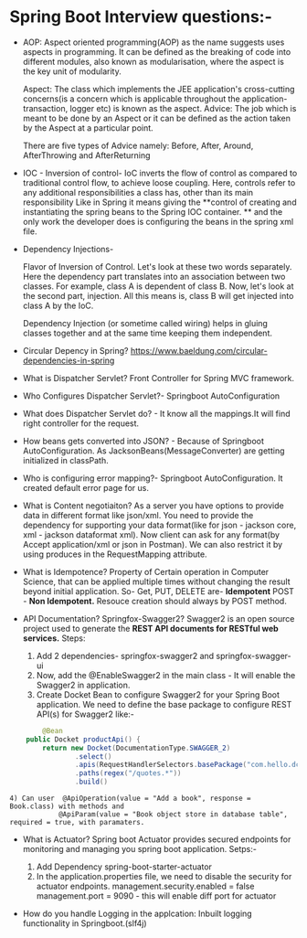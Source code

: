 # Spring Boot Interview questions:-
- AOP:
	Aspect oriented programming(AOP) as the name suggests uses aspects in programming. 
	It can be defined as the breaking of code into different modules, also known as modularisation, where the aspect is the key unit of modularity.
	
	Aspect: The class which implements the JEE application's cross-cutting concerns(is a concern which is applicable throughout the application- transaction, logger etc) is known as the aspect.
	Advice: The job which is meant to be done by an Aspect or it can be defined as the action taken by the Aspect at a particular point. 
	
	There are five types of Advice namely: Before, After, Around, AfterThrowing and AfterReturning

- IOC -  Inversion of control- 
 	IoC inverts the flow of control as compared to traditional control flow, to achieve loose coupling. Here, controls refer to any additional responsibilities a class has, other than its main responsibility 
	Like in Spring it means giving the **control of creating and instantiating the spring beans to the Spring IOC container. **
		and the only work the developer does is configuring the beans in the spring xml file.

- Dependency Injections- 

	Flavor of Inversion of Control. Let's look at these two words separately. Here the dependency part translates into an association between two classes. For example, class A is dependent of class B.
	Now, let's look at the second part, injection. All this means is, class B will get injected into class A by the IoC.
	
	Dependency Injection (or sometime called wiring) helps in gluing classes together and at the same time keeping them independent.

-	Circular Depency in Spring?
	https://www.baeldung.com/circular-dependencies-in-spring
	
- What is Dispatcher Servlet? Front Controller for Spring MVC framework.

- Who Configures Dispatcher Servlet?- Springboot AutoConfiguration
	
- What does Dispatcher Servlet do? - It know all the mappings.It will find right controller for the request.

- How beans gets converted into JSON? - Because of Springboot AutoConfiguration. As JacksonBeans(MessageConverter) are getting initialized in classPath.

- Who is configuring error mapping?- Springboot AutoConfiguration. It created default error page for us.

- What is Content negotiaiton?
	As a server you have options to provide data in different format like json/xml.
	You need to provide the dependency for supporting your data format(like for json - jackson core, xml - jackson dataformat xml).
	Now client can ask for any format(by Accept application/xml or json in Postman).
	We can also restrict it by using produces in the RequestMapping attribute.
	
- What is Idempotence?
	Property of Certain operation in Computer Science, that can be applied multiple times without changing the result beyond initial application.
	So- Get, PUT, DELETE are- **Idempotent**
				POST - **Non Idempotent.** Resouce creation should always by POST method.

- API Documentation? Springfox-Swagger2?
	Swagger2 is an open source project used to generate the **REST API documents for RESTful web services.**
	Steps:
	1) Add 2 dependencies- springfox-swagger2 and springfox-swagger-ui
	2) Now, add the @EnableSwagger2 in the main class - It will enable the Swagger2 in application.
	3) Create Docket Bean to configure Swagger2 for your Spring Boot application. We need to define the base package to configure REST API(s) for Swagger2
		like:-
```java		
		@Bean
    public Docket productApi() {
        return new Docket(DocumentationType.SWAGGER_2)
                .select()
                .apis(RequestHandlerSelectors.basePackage("com.hello.dcaa"))
                .paths(regex("/quotes.*"))
                .build()
```
	4) Can user  @ApiOperation(value = "Add a book", response = Book.class) with methods and 
				@ApiParam(value = "Book object store in database table", required = true, with paramaters.
	  
- What is Actuator?
	Spring boot Actuator provides secured endpoints for monitoring and managing you spring boot application.
	Setps:-
	 1. Add Dependency spring-boot-starter-actuator
	 2. In the application.properties file, we need to disable the security for actuator endpoints. 
		management.security.enabled = false
		management.port = 9090 - this will enable diff port for actuator
		
- How do you handle Logging in the applcation:
	Inbuilt logging functionality in Springboot.(slf4j)
	